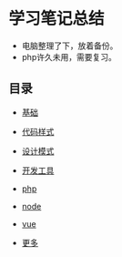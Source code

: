 # 学习笔记总结

- 电脑整理了下，放着备份。
- php许久未用，需要复习。

## 目录

- [基础](./base/readme.md)

- [代码样式](./code-style/readme.md)

- [设计模式](./design-pattern/readme.md)

- [开发工具](./dev-tools/readme.md)

- [php](./php/readme.md)

- [node](./node/readme.md)

- [vue](./vue/readme.md)

- [更多](./others/readme.md)
